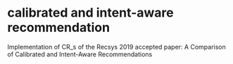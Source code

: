 # calibrated and intent-aware recommendation
Implementation of CR_s of the Recsys 2019 accepted paper: A Comparison of Calibrated and Intent-Aware Recommendations


